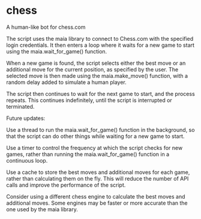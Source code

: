 # chess
A human-like bot for chess.com

The script uses the maia library to connect to Chess.com with the specified login credentials. It then enters a loop where it waits for a new game to start using the maia.wait_for_game() function.

When a new game is found, the script selects either the best move or an additional move for the current position, as specified by the user. The selected move is then made using the maia.make_move() function, with a random delay added to simulate a human player.

The script then continues to wait for the next game to start, and the process repeats. This continues indefinitely, until the script is interrupted or terminated.


Future updates:

Use a thread to run the maia.wait_for_game() function in the background, so that the script can do other things while waiting for a new game to start.

Use a timer to control the frequency at which the script checks for new games, rather than running the maia.wait_for_game() function in a continuous loop.

Use a cache to store the best moves and additional moves for each game, rather than calculating them on the fly. This will reduce the number of API calls and improve the performance of the script.

Consider using a different chess engine to calculate the best moves and additional moves. Some engines may be faster or more accurate than the one used by the maia library.
